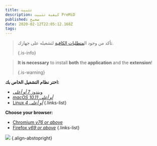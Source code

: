 ```yaml
---
title: تثبيت
description: كيفية تثبيت PreMiD
published: صحيح
date: 2020-02-12T22:05:12.168Z
tags:
---
```


> تأكد من وجود ال[متطلبات الكافية](/install/requirements) لتشغيله على جهازك. 
> 
> {.is-info}

> **It is necessary** to install **both** the **application** and the **extension**! 
> 
> {.is-warning}

**اختر نظام التشغيل الخاص بك:**
- [ويندوز *7 أو أعلى*](/install/windows)
- [*macOS 10.11 أو أعلى*](/install/macos)
- [Linux *4 أو أعلى*](/install/linux)
{.links-list}

**Choose your browser:**
- [Chromium *v76 or above*](/install/chromium)
- [Firefox *v69 or above*](/install/firefox)
{.links-list}

![](https://a.icons8.com/ajlQdsfa/FZhYWV/svg.svg) {.align-abstopright}